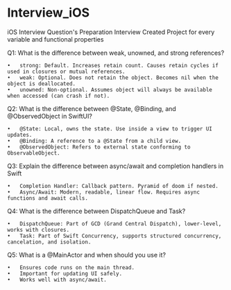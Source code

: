 # Interview_iOS
iOS Interview Question's 
Preparation Interview Created Project for every variable and functional properties

Q1: What is the difference between weak, unowned, and strong references?

	•	strong: Default. Increases retain count. Causes retain cycles if used in closures or mutual references.
	•	weak: Optional. Does not retain the object. Becomes nil when the object is deallocated.
	•	unowned: Non-optional. Assumes object will always be available when accessed (can crash if not).

Q2: What is the difference between @State, @Binding, and @ObservedObject in SwiftUI?

	•	@State: Local, owns the state. Use inside a view to trigger UI updates.
	•	@Binding: A reference to a @State from a child view.
	•	@ObservedObject: Refers to external state conforming to ObservableObject.

 Q3: Explain the difference between async/await and completion handlers in Swift
 
	•	Completion Handler: Callback pattern. Pyramid of doom if nested.
	•	Async/Await: Modern, readable, linear flow. Requires async functions and await calls.

 Q4: What is the difference between DispatchQueue and Task?
 
	•	DispatchQueue: Part of GCD (Grand Central Dispatch), lower-level, works with closures.
	•	Task: Part of Swift Concurrency, supports structured concurrency, cancelation, and isolation.

Q5: What is a @MainActor and when should you use it?

	•	Ensures code runs on the main thread.
	•	Important for updating UI safely.
	•	Works well with async/await.




